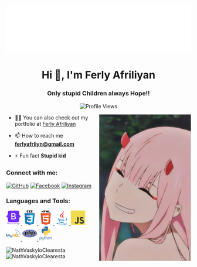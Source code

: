 <p align="center">
  <img src="https://github.com/NathVaskyloClearesta/NathVaskyloClearesta/blob/main/asset/readmebox.svg" alt="readmebox">
</p>

<h1 align="center">Hi 👋, I'm Ferly Afriliyan</h1>
<h3 align="center"> Only stupid Children always Hope!!</h3>

<p align="center">
  <img src="https://komarev.com/ghpvc/?username=NathVaskyloClearesta&label=Profile+Views&style=flat-square&color=blue" alt="Profile Views">
</p>

<p align="center">
  <img align="right" alt="Coding" width="250" height="400" src="asset/my_picture.jpg">
</p>

- 👨‍💻 You can also check out my portfolio at [Ferly Afriliyan](https://ferlyafriliyan.vercel.app/)

- 📫 How to reach me **ferlyafrliyn@gmail.com**

- ⚡ Fun fact **Stupid kid**

<h3 align="left">Connect with me:</h3>
<p align="left">

[![GitHub](https://img.shields.io/badge/GitHub-Profile-blue?style=for-the-badge&logo=github)](https://github.com/NathVaskyloClearesta)
[![Facebook](https://img.shields.io/badge/Facebook-Profile-blue?style=for-the-badge&logo=facebook)](https://www.facebook.com/freya.xyz)
[![Instagram](https://img.shields.io/badge/Instagram-Profile-blue?style=for-the-badge&logo=instagram)](https://www.instagram.com/__y.zxekii)

</p>

<h3 align="left">Languages and Tools:</h3>
<p align="left">
    <a href="https://getbootstrap.com" target="_blank" rel="noreferrer">
        <img src="https://raw.githubusercontent.com/devicons/devicon/master/icons/bootstrap/bootstrap-plain-wordmark.svg" alt="bootstrap" width="40" height="40"/>
    </a>
    <a href="https://www.w3schools.com/css/" target="_blank" rel="noreferrer">
        <img src="https://raw.githubusercontent.com/devicons/devicon/master/icons/css3/css3-original-wordmark.svg" alt="css3" width="40" height="40"/>
    </a>
    <a href="https://www.w3.org/html/" target="_blank" rel="noreferrer">
        <img src="https://raw.githubusercontent.com/devicons/devicon/master/icons/html5/html5-original-wordmark.svg" alt="html5" width="40" height="40"/>
    </a>
    <a href="https://www.java.com" target="_blank" rel="noreferrer">
        <img src="https://raw.githubusercontent.com/devicons/devicon/master/icons/java/java-original.svg" alt="java" width="40" height="40"/>
    </a>
    <a href="https://developer.mozilla.org/en-US/docs/Web/JavaScript" target="_blank" rel="noreferrer">
        <img src="https://raw.githubusercontent.com/devicons/devicon/master/icons/javascript/javascript-original.svg" alt="javascript" width="40" height="40"/>
    </a>
    <a href="https://www.mysql.com/" target="_blank" rel="noreferrer">
        <img src="https://raw.githubusercontent.com/devicons/devicon/master/icons/mysql/mysql-original-wordmark.svg" alt="mysql" width="40" height="40"/>
    </a>
    <a href="https://www.php.net" target="_blank" rel="noreferrer">
        <img src="https://raw.githubusercontent.com/devicons/devicon/master/icons/php/php-original.svg" alt="php" width="40" height="40"/>
    </a>
    <a href="https://www.python.org/" target="_blank" rel="noreferrer">
        <img src="https://raw.githubusercontent.com/devicons/devicon/master/icons/python/python-original-wordmark.svg" alt="python" width="40" height="40"/>
    </a>
</p>

<p><img align="left" src="https://github-readme-stats.vercel.app/api/top-langs?username=NathVaskyloClearesta&show_icons=true&locale=en&layout=compact" alt="NathVaskyloClearesta" /></p>
<p>&nbsp;<img align="left" src="https://github-readme-stats.vercel.app/api?username=NathVaskyloClearesta&show_icons=true&locale=en" alt="NathVaskyloClearesta" /></p>
